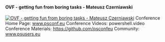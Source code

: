 ﻿#### OVF - getting fun from boring tasks - Mateusz Czerniawski

[![OVF - getting fun from boring tasks - Mateusz Czerniawski](https://i4.ytimg.com/vi/SoBFCEiIps8/hqdefault.jpg "OVF - getting fun from boring tasks - Mateusz Czerniawski")](https://www.youtube.com/watch?v=SoBFCEiIps8)
Conference Home Page: www.psconf.eu
Conference Videos: powershell.video
Conference Materials: https://github.com/psconfeu
Community: www.psusers.eu


